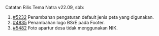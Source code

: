 Catatan Rilis Tema Natra v22.09, sbb:

1. [#5232](https://github.com/OpenSID/OpenSID/issues/5232) Penambahan pengaturan default jenis peta yang digunakan.
2. [#4835](https://github.com/OpenSID/OpenSID/issues/4835) Penambahan logo BSrE pada Footer.
3. [#5482](https://github.com/OpenSID/OpenSID/issues/5482) Foto apartur desa tidak menggunakan NIK.
